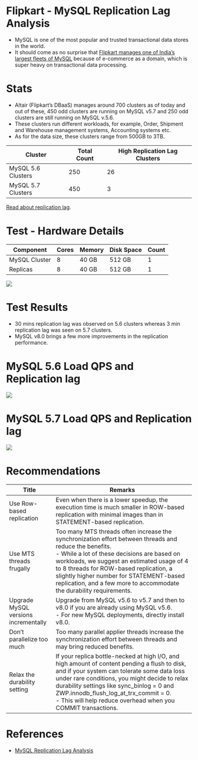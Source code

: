 
# Flipkart - MySQL Replication Lag Analysis
- MySQL is one of the most popular and trusted transactional data stores in the world.
- It should come as no surprise that [Flipkart manages one of India’s largest fleets of MySQL](https://blog.flipkart.tech/mysql-replication-lag-analysis-71ff28443631) because of e-commerce as a domain, which is super heavy on transactional data processing.

# Stats
- Altair (Flipkart’s DBaaS) manages around 700 clusters as of today and out of these, 450 odd clusters are running on MySQL v5.7 and 250 odd clusters are still running on MySQL v.5.6.
- These clusters run different workloads, for example, Order, Shipment and Warehouse management systems, Accounting systems etc.
- As for the data size, these clusters range from 500GB to 3TB.

| Cluster            | Total Count | High Replication Lag Clusters |
|--------------------|-------------|-------------------------------|
| MySQL 5.6 Clusters | 250         | 26                            |
| MySQL 5.7 Clusters | 450         | 3                             |

[Read about replication lag](../../3_DatabaseServices/Consistency&Replication/ReplicationLag.md).

# Test - Hardware Details

| Component     | Cores | Memory | Disk Space | Count |
|---------------|-------|--------|------------|-------|
| MySQL Cluster | 8     | 40 GB  | 512 GB     | 1     |
| Replicas      | 8     | 40 GB  | 512 GB     | 1     |

![](https://miro.medium.com/max/1400/0*jDs00U4bEeku60vX.webp)

# Test Results
- 30 mins replication lag was observed on 5.6 clusters whereas 3 min replication lag was seen on 5.7 clusters.
- MySQL v8.0 brings a few more improvements in the replication performance.

# MySQL 5.6 Load QPS and Replication lag

![](https://miro.medium.com/max/1400/0*zK4vkPO-xcH0YOOR)

# MySQL 5.7 Load QPS and Replication lag

![](https://miro.medium.com/max/1400/0*2o1VXGxD12itzywM)

# Recommendations

| Title                                | Remarks                                                                                                                                                                                                                                                                                                                                                              |
|--------------------------------------|----------------------------------------------------------------------------------------------------------------------------------------------------------------------------------------------------------------------------------------------------------------------------------------------------------------------------------------------------------------------|
| Use Row-based replication            | Even when there is a lower speedup, the execution time is much smaller in ROW-based replication with minimal images than in STATEMENT-based replication.                                                                                                                                                                                                             |
| Use MTS threads frugally             | Too many MTS threads often increase the synchronization effort between threads and reduce the benefits.<br/>- While a lot of these decisions are based on workloads, we suggest an estimated usage of 4 to 8 threads for ROW-based replication, a slightly higher number for STATEMENT-based replication, and a few more to accommodate the durability requirements. |
| Upgrade MySQL versions incrementally | Upgrade from MySQL v5.6 to v5.7 and then to v8.0 if you are already using MySQL v5.6.<br/>- For new MySQL deployments, directly install v8.0.                                                                                                                                                                                                                        |
| Don’t parallelize too much           | Too many parallel applier threads increase the synchronization effort between threads and may bring reduced benefits.                                                                                                                                                                                                                                                |
| Relax the durability setting         | If your replica bottle-necked at high I/O, and high amount of content pending a flush to disk, and if your system can tolerate some data loss under rare conditions, you might decide to relax durability settings like sync_binlog = 0 and ZWP.innodb_flush_log_at_trx_commit = 0.<br/>- This will help reduce overhead when you COMMIT transactions.               |

# References
- [MySQL Replication Lag Analysis](https://blog.flipkart.tech/mysql-replication-lag-analysis-71ff28443631)